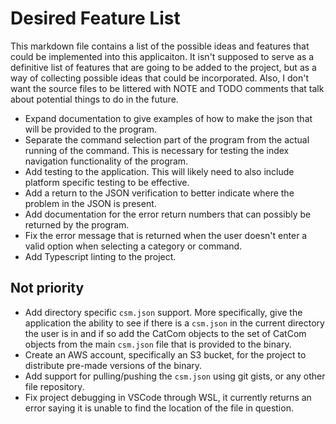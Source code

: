 # Desired Feature List

This markdown file contains a list of the possible ideas and features that could be implemented into this applicaiton.
It isn't supposed to serve as a definitive list of features that are going to be added to the project, but as a way of
collecting possible ideas that could be incorporated. Also, I don't want the source files to be littered with NOTE and
TODO comments that talk about potential things to do in the future.

* Expand documentation to give examples of how to make the json that will be provided to the program.
* Separate the command selection part of the program from the actual running of the command. This is necessary for
testing the index navigation functionality of the program.
* Add testing to the application. This will likely need to also include platform specific testing to be effective.
* Add a return to the JSON verification to better indicate where the problem in the JSON is present.
* Add documentation for the error return numbers that can possibly be returned by the program.
* Fix the error message that is returned when the user doesn't enter a valid option when selecting a category or
command.
* Add Typescript linting to the project.

## Not priority

* Add directory specific `csm.json` support. More specifically, give the application the ability to see if there is a
`csm.json` in the current directory the user is in and if so add the CatCom objects to the set of CatCom objects from
the main `csm.json` file that is provided to the binary.
* Create an AWS account, specifically an S3 bucket, for the project to distribute pre-made versions of the binary.
* Add support for pulling/pushing the `csm.json` using git gists, or any other file repository.
* Fix project debugging in VSCode through WSL, it currently returns an error saying it is unable to find the location of
the file in question.
